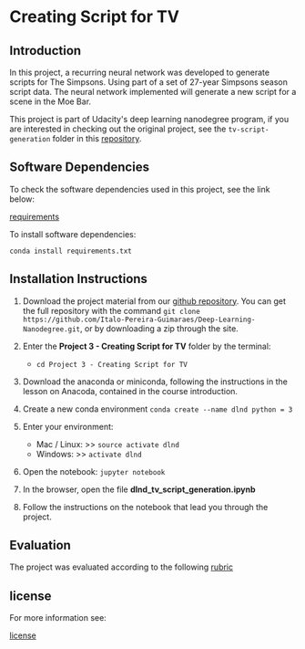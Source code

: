 # Creating Script for TV

## Introduction

In this project, a recurring neural network was developed to generate scripts for The Simpsons. Using part of a set of 27-year Simpsons season script data. The neural network implemented will generate a new script for a scene in the Moe Bar.

This project is part of Udacity's deep learning nanodegree program, if you are interested in checking out the original project, see the `tv-script-generation` folder in this [repository](https://github.com/udacity/deep-learning.git).

## Software Dependencies

To check the software dependencies used in this project, see the link below: 

[requirements](requirements.txt)

To install software dependencies:

`conda install requirements.txt`
	
## Installation Instructions

1. Download the project material from our [github repository](https://github.com/Italo-Pereira-Guimaraes/Deep-Learning-Nanodegree). You can get the full repository with the command `git clone https://github.com/Italo-Pereira-Guimaraes/Deep-Learning-Nanodegree.git`, or by downloading a zip through the site.
2. Enter the **Project 3 - Creating Script for TV** folder by the terminal:

	- `cd Project 3 - Creating Script for TV`
3. Download the anaconda or miniconda, following the instructions in the lesson on Anacoda, contained in the course introduction.
4. Create a new conda environment
`conda create --name dlnd python = 3`
5. Enter your environment:  
	
	- Mac / Linux: >> `source activate dlnd` 
	- Windows: >> `activate dlnd` 
6. Open the notebook:
`jupyter notebook`
7. In the browser, open the file **dlnd_tv_script_generation.ipynb**
8. Follow the instructions on the notebook that lead you through the project.

## Evaluation

The project was evaluated according to the following [rubric](https://review.udacity.com/#!/rubrics/725/view)

## license
 
For more information see:

[license](LICENSE.txt)

